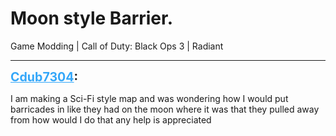 # Moon style Barrier.
Game Modding | Call of Duty: Black Ops 3 | Radiant

---
<strong style="font-size: 1.4em;"><span style="text-decoration: underline;text-decoration-color: #34a7f9;"><span style="color:#34a7f9;">Cdub7304</span></span>:</strong>

<p>I am making a Sci-Fi style map and was wondering how I would put barricades in like they had on the moon where it was that they pulled away from how would I do that any help is appreciated</p>
